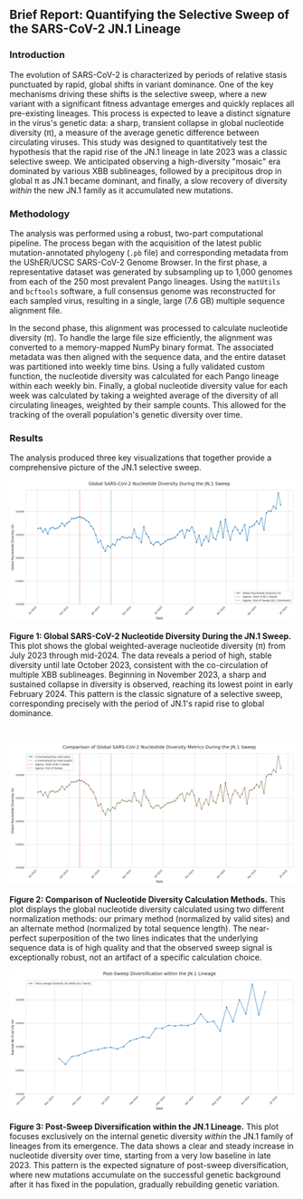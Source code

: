 ## **Brief Report: Quantifying the Selective Sweep of the SARS-CoV-2 JN.1 Lineage**

### **Introduction**

The evolution of SARS-CoV-2 is characterized by periods of relative stasis punctuated by rapid, global shifts in variant dominance. One of the key mechanisms driving these shifts is the selective sweep, where a new variant with a significant fitness advantage emerges and quickly replaces all pre-existing lineages. This process is expected to leave a distinct signature in the virus's genetic data: a sharp, transient collapse in global nucleotide diversity (π), a measure of the average genetic difference between circulating viruses. This study was designed to quantitatively test the hypothesis that the rapid rise of the JN.1 lineage in late 2023 was a classic selective sweep. We anticipated observing a high-diversity "mosaic" era dominated by various XBB sublineages, followed by a precipitous drop in global π as JN.1 became dominant, and finally, a slow recovery of diversity *within* the new JN.1 family as it accumulated new mutations.

### **Methodology**

The analysis was performed using a robust, two-part computational pipeline. The process began with the acquisition of the latest public mutation-annotated phylogeny (`.pb` file) and corresponding metadata from the UShER/UCSC SARS-CoV-2 Genome Browser. In the first phase, a representative dataset was generated by subsampling up to 1,000 genomes from each of the 250 most prevalent Pango lineages. Using the `matUtils` and `bcftools` software, a full consensus genome was reconstructed for each sampled virus, resulting in a single, large (7.6 GB) multiple sequence alignment file.

In the second phase, this alignment was processed to calculate nucleotide diversity (π). To handle the large file size efficiently, the alignment was converted to a memory-mapped NumPy binary format. The associated metadata was then aligned with the sequence data, and the entire dataset was partitioned into weekly time bins. Using a fully validated custom function, the nucleotide diversity was calculated for each Pango lineage within each weekly bin. Finally, a global nucleotide diversity value for each week was calculated by taking a weighted average of the diversity of all circulating lineages, weighted by their sample counts. This allowed for the tracking of the overall population's genetic diversity over time.

### **Results**

The analysis produced three key visualizations that together provide a comprehensive picture of the JN.1 selective sweep.

![Figure 1: Global Nucleotide Diversity During the JN.1 Sweep](../../results/jn1_sweep_analysis/global_sweep.png)

**Figure 1: Global SARS-CoV-2 Nucleotide Diversity During the JN.1 Sweep.** This plot shows the global weighted-average nucleotide diversity (π) from July 2023 through mid-2024. The data reveals a period of high, stable diversity until late October 2023, consistent with the co-circulation of multiple XBB sublineages. Beginning in November 2023, a sharp and sustained collapse in diversity is observed, reaching its lowest point in early February 2024. This pattern is the classic signature of a selective sweep, corresponding precisely with the period of JN.1's rapid rise to global dominance.

<br>

![Figure 2: Comparison of Nucleotide Diversity Calculation Methods](../../results/jn1_sweep_analysis/global_sweep_alt.png)

**Figure 2: Comparison of Nucleotide Diversity Calculation Methods.** This plot displays the global nucleotide diversity calculated using two different normalization methods: our primary method (normalized by valid sites) and an alternate method (normalized by total sequence length). The near-perfect superposition of the two lines indicates that the underlying sequence data is of high quality and that the observed sweep signal is exceptionally robust, not an artifact of a specific calculation choice.

![Figure 3: Intra-Lineage Diversity within the JN.1 Family](../../results/jn1_sweep_analysis/intra_lineage_diversification.png)

**Figure 3: Post-Sweep Diversification within the JN.1 Lineage.** This plot focuses exclusively on the internal genetic diversity *within* the JN.1 family of lineages from its emergence. The data shows a clear and steady increase in nucleotide diversity over time, starting from a very low baseline in late 2023. This pattern is the expected signature of post-sweep diversification, where new mutations accumulate on the successful genetic background after it has fixed in the population, gradually rebuilding genetic variation.
